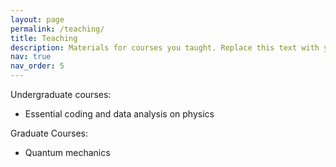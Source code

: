 ```yaml
---
layout: page
permalink: /teaching/
title: Teaching
description: Materials for courses you taught. Replace this text with your description.
nav: true
nav_order: 5
---
```


Undergraduate courses:
* Essential coding and data analysis on physics

Graduate Courses:
* Quantum mechanics

